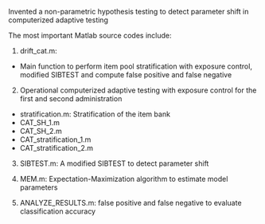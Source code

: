 Invented a non-parametric hypothesis testing to detect parameter shift in computerized adaptive testing

The most important Matlab source codes include:

1. drift_cat.m:
  - Main function to perform item pool stratification with exposure control, modified SIBTEST and compute false positive and false negative

2. Operational computerized adaptive testing with exposure control for the first and second administration
  - stratification.m: Stratification of the item bank 
  - CAT_SH_1.m
  - CAT_SH_2.m
  - CAT_stratification_1.m 
  - CAT_stratification_2.m

3. SIBTEST.m: A modified SIBTEST to detect parameter shift

4. MEM.m: Expectation-Maximization algorithm to estimate model parameters

5. ANALYZE_RESULTS.m: false positive and false negative to evaluate classification accuracy